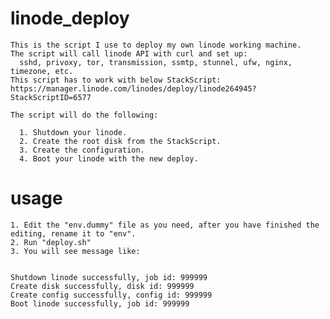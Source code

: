 linode_deploy
=============
    This is the script I use to deploy my own linode working machine.
    The script will call linode API with curl and set up: 
      sshd, privoxy, tor, transmission, ssmtp, stunnel, ufw, nginx, timezone, etc.
    This script has to work with below StackScript:
    https://manager.linode.com/linodes/deploy/linode264945?StackScriptID=6577

    The script will do the following:

      1. Shutdown your linode.
      2. Create the root disk from the StackScript.
      3. Create the configuration.
      4. Boot your linode with the new deploy.

usage
=============
    1. Edit the "env.dummy" file as you need, after you have finished the editing, rename it to "env".
    2. Run "deploy.sh" 
    3. You will see message like:


    Shutdown linode successfully, job id: 999999
    Create disk successfully, disk id: 999999
    Create config successfully, config id: 999999
    Boot linode successfully, job id: 999999



